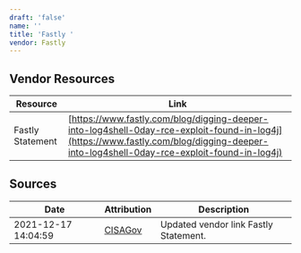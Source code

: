 ```yaml
---
draft: 'false'
name: ''
title: 'Fastly '
vendor: Fastly
---
```


## Vendor Resources
| Resource | Link |
| --- | --- |
| Fastly Statement | [https://www.fastly.com/blog/digging-deeper-into-log4shell-0day-rce-exploit-found-in-log4j](https://www.fastly.com/blog/digging-deeper-into-log4shell-0day-rce-exploit-found-in-log4j) |



## Sources
| Date | Attribution | Description |
| --- | --- | --- |
| 2021-12-17 14:04:59 | [CISAGov](https://raw.githubusercontent.com/cisagov/log4j-affected-db/develop/README.md) | Updated vendor link Fastly Statement.  |
